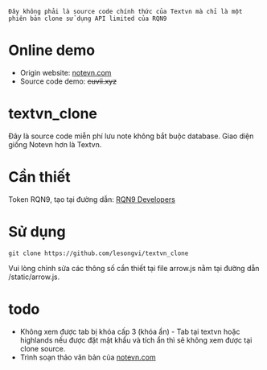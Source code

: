 ```
Đây không phải là source code chính thức của Textvn mà chỉ là một phiên bản clone sử dụng API limited của RQN9
```
# Online demo
- Origin website: [notevn.com](https://notevn.com)
- Source code demo: ~~cuvii.xyz~~
# textvn_clone
Đây là source code miễn phí lưu note không bắt buộc database. Giao diện giống Notevn hơn là Textvn.
# Cần thiết
Token RQN9, tạo tại đường dẫn: [RQN9 Developers](https://rqn9.com/developers)
# Sử dụng
`git clone https://github.com/lesongvi/textvn_clone`

Vui lòng chỉnh sửa các thông số cần thiết tại file arrow.js nằm tại đường dẫn /static/arrow.js.
# todo
- Không xem được tab bị khóa cấp 3 (khóa ẩn) - Tab tại textvn hoặc highlands nếu được đặt mật khẩu và tích ẩn thì sẽ không xem được tại clone source.
- Trình soạn thảo văn bản của [notevn.com](https://notevn.com)
